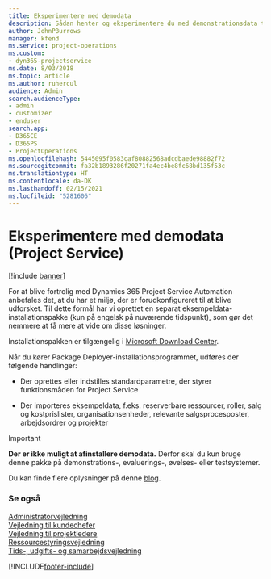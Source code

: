 ```yaml
---
title: Eksperimentere med demodata
description: Sådan henter og eksperimentere du med demonstrationsdata til Project Service Automation.
author: JohnPBurrows
manager: kfend
ms.service: project-operations
ms.custom:
- dyn365-projectservice
ms.date: 8/03/2018
ms.topic: article
ms.author: ruhercul
audience: Admin
search.audienceType:
- admin
- customizer
- enduser
search.app:
- D365CE
- D365PS
- ProjectOperations
ms.openlocfilehash: 5445095f0583caf80882568adcdbaede98882f72
ms.sourcegitcommit: fa32b1893286f20271fa4ec4be8fc68bd135f53c
ms.translationtype: HT
ms.contentlocale: da-DK
ms.lasthandoff: 02/15/2021
ms.locfileid: "5281606"
---
```

# <a name="experiment-with-demo-data-project-service"></a>Eksperimentere med demodata (Project Service)

[!include [banner](../includes/psa-now-project-operations.md)]

For at blive fortrolig med Dynamics 365 Project Service Automation anbefales det, at du har et miljø, der er forudkonfigureret til at blive udforsket. Til dette formål har vi oprettet en separat eksempeldata-installationspakke (kun på engelsk på nuværende tidspunkt), som gør det nemmere at få mere at vide om disse løsninger. 

Installationspakken er tilgængelig i [Microsoft Download Center](https://go.microsoft.com/fwlink/?linkid=859966).  

Når du kører Package Deployer-installationsprogrammet, udføres der følgende handlinger: 
  
-   Der oprettes eller indstilles standardparametre, der styrer funktionsmåden for Project Service  
  
-   Der importeres eksempeldata, f.eks. reserverbare ressourcer, roller, salg og kostprislister, organisationsenheder, relevante salgsprocesposter, arbejdsordrer og projekter    
  
> [!IMPORTANT]
> **Der er ikke muligt at afinstallere demodata.** Derfor skal du kun bruge denne pakke på demonstrations-, evaluerings-, øvelses- eller testsystemer.

Du kan finde flere oplysninger på denne [blog](https://blogs.msdn.microsoft.com/crm/2017/10/24/microsoft-dynamics-365-for-field-service-and-project-service-automation-sample-data).





  
### <a name="see-also"></a>Se også  
 [Administratorvejledning](../psa/admin-guide.md)   
 [Vejledning til kundechefer](../psa/account-manager-guide.md)   
 [Vejledning til projektledere](../psa/project-manager-guide.md)   
 [Ressourcestyringsvejledning](../psa/resource-manager-guide.md)   
 [Tids-, udgifts- og samarbejdsvejledning](../psa/time-expense-collaboration-guide.md)


[!INCLUDE[footer-include](../includes/footer-banner.md)]